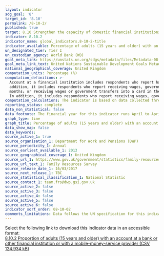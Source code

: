 ```yaml
---
layout: indicator
sdg_goal: '8'
target_id: '8.10'
permalink: /8-10-2/
published: true
target: 8.10 Strengthen the capacity of domestic financial institutions to encourage and expand access to banking, insurance and financial services for all
indicator: 8.10.2
indicator_name: global_indicators.8-10-2-title
indicator_available: Percentage of adults (15 years and older) with an account at a bank or other financial institution
un_designated_tier: Tier I
un_custodian_agency: World Bank (WB)
goal_meta_link: https://unstats.un.org/sdgs/metadata/files/Metadata-08-10-02.pdf
goal_meta_link_text: United Nations Sustainable Development Goals Metadata (PDF 210 KB)
national_geographical_coverage: United Kingdom
computation_units: Percentage (%)
computation_definitions: >-
  Account at a financial institution includes respondents who report having an account at a bank or at another type of financial institution, such as a credit union, microfinance institution, cooperative, or the post office (if applicable), or having a debit card in their own name. In
  addition, it includes respondents who report receiving wages, government transfers, or payments for agricultural products into an account at a financial institution in the past 12 months; paying utility bills or school fees from an account at a financial institution in the past 12
  months; or receiving wages or government transfers into a card in the past 12 months. Mobile money account includes respondents who report personally using GSM Association (GSMA) Mobile Money for the Unbanked (MMU) services in the past 12 months to pay bills or to send or receive money.
  In addition, it includes respondents who report receiving wages, government transfers, or payments for agricultural products through a mobile phone in the past 12 months.
computation_calculations: The indicator is based on data collected through individual level surveys in each country with representative samples. Appropriate sampling weights are used in calculating country-level aggregates.
reporting_status: complete
data_non_statistical: false
data_footnote: The financial year for this indicator runs April to April. The date on the X axis is the start of the financial year
graph_type: line
graph_title: Percentage of adults (15 years and older) with an account at a bank or other financial institution
data_show_map: false
data_keywords:  
source_active_1: true
source_organisation_1: Department for Work and Pensions (DWP)
source_periodicity_1: Annual
source_earliest_available_1: 2013
source_geographical_coverage_1: United Kingdom
source_url_1: https://www.gov.uk/government/statistics/family-resources-survey-financial-year-201516
source_url_text_1: Family Resources Survey
source_release_date_1: 16/03/2017
source_next_release_1: TBC
source_statistical_classification_1: National Statistic
source_contact_1: team.frs@dwp.gsi.gov.uk
source_active_2: false
source_active_3: false
source_active_4: false
source_active_5: false
source_active_6: false
indicator_sort_order: 08-10-02
comments_limitations: Data follows the UN specification for this indicator. This indicator has not been identified in collaboration with topic experts.
---
```

Select the following link to download this indicator data in an accessible format:<br>[8.10.2 Proportion of adults (15 years and older) with an account at a bank or other financial institution or with a mobile-money-service provider (CSV 124.934 kB)](https://sustainabledevelopment-uk.github.io/sdg-data/data/8-10-2.csv)
